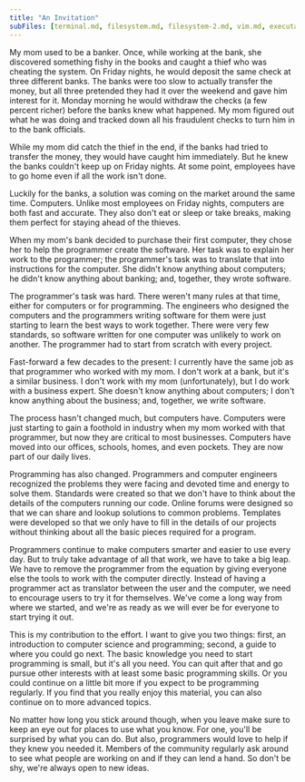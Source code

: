 ```yaml
---
title: "An Invitation"
subFiles: [terminal.md, filesystem.md, filesystem-2.md, vim.md, executable.md, first-program.md, memory.md, binary.md, types.md, structs.md]
---
```


My mom used to be a banker. Once, while working at the bank, she discovered
something fishy in the books and caught a thief who was cheating the system. On
Friday nights, he would deposit the same check at three different banks. The
banks were too slow to actually transfer the money, but all three pretended they
had it over the weekend and gave him interest for it. Monday morning he would
withdraw the checks (a few percent richer) before the banks knew what happened.
My mom figured out what he was doing and tracked down all his fraudulent checks
to turn him in to the bank officials.

While my mom did catch the thief in the end, if the banks had tried to transfer
the money, they would have caught him immediately. But he knew the banks
couldn't keep up on Friday nights. At some point, employees have to go home even
if all the work isn't done.

Luckily for the banks, a solution was coming on the market around the same time.
Computers. Unlike most employees on Friday nights, computers are both fast and
accurate. They also don't eat or sleep or take breaks, making them perfect for
staying ahead of the thieves.

When my mom's bank decided to purchase their first computer, they chose her to
help the programmer create the software. Her task was to explain her work to the
programmer; the programmer's task was to translate that into instructions for
the computer. She didn't know anything about computers; he didn't know anything
about banking; and, together, they wrote software.

The programmer's task was hard. There weren't many rules at that time, either
for computers or for programming. The engineers who designed the computers and
the programmers writing software for them were just starting to learn the best
ways to work together. There were very few standards, so software written for
one computer was unlikely to work on another. The programmer had to start from
scratch with every project.

Fast-forward a few decades to the present: I currently have the same job as that
programmer who worked with my mom. I don't work at a bank, but it's a similar
business. I don't work with my mom (unfortunately), but I do work with a
business expert. She doesn't know anything about computers; I don't know
anything about the business; and, together, we write software.

The process hasn't changed much, but computers have. Computers were just
starting to gain a foothold in industry when my mom worked with that programmer,
but now they are critical to most businesses. Computers have moved into our
offices, schools, homes, and even pockets. They are now part of our daily lives.

Programming has also changed. Programmers and computer engineers recognized the
problems they were facing and devoted time and energy to solve them. Standards
were created so that we don't have to think about the details of the computers
running our code. Online forums were designed so that we can share and lookup
solutions to common problems. Templates were developed so that we only have to
fill in the details of our projects without thinking about all the basic pieces
required for a program.

Programmers continue to make computers smarter and easier to use every day. But
to truly take advantage of all that work, we have to take a big leap. We have to
remove the programmer from the equation by giving everyone else the tools to
work with the computer directly. Instead of having a programmer act as
translator between the user and the computer, we need to encourage users to try
it for themselves. We've come a long way from where we started, and we're as
ready as we will ever be for everyone to start trying it out.

This is my contribution to the effort. I want to give you two things: first, an
introduction to computer science and programming; second, a guide to where you
could go next. The basic knowledge you need to start programming is small, but
it's all you need. You can quit after that and go pursue other interests with at
least some basic programming skills. Or you could continue on a little bit more
if you expect to be programming regularly. If you find that you really enjoy
this material, you can also continue on to more advanced topics.

No matter how long you stick around though, when you leave make sure to keep an
eye out for places to use what you know. For one, you'll be surprised by what
you can do. But also, programmers would love to help if they knew you needed it.
Members of the community regularly ask around to see what people are working on
and if they can lend a hand. So don't be shy, we're always open to new ideas.
